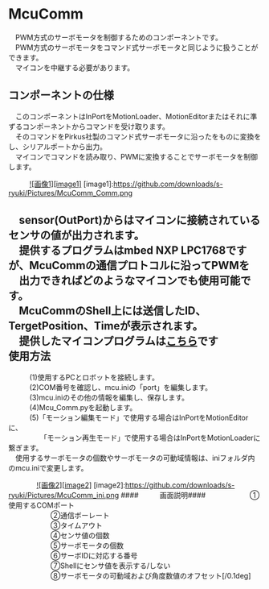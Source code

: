 McuComm
=======
　PWM方式のサーボモータを制御するためのコンポーネントです。  
　PWM方式のサーボモータをコマンド式サーボモータと同じように扱うことができます。  
　マイコンを中継する必要があります。  

コンポーネントの仕様
--------------------
　このコンポーネントはInPortをMotionLoader、MotionEditorまたはそれに準ずるコンポーネントからコマンドを受け取ります。  
　そのコマンドをPirkus社製のコマンド式サーボモータに沿ったをものに変換をし、シリアルポートから出力。  
　マイコンでコマンドを読み取り、PWMに変換することでサーボモータを制御します。  

　　　[![画像1][image1]](https://github.com/downloads/s-ryuki/Pictures/McuComm_Comm.png)
[image1]:https://github.com/downloads/s-ryuki/Pictures/McuComm_Comm.png

　sensor(OutPort)からはマイコンに接続されているセンサの値が出力されます。  
　提供するプログラムはmbed NXP LPC1768ですが、McuCommの通信プロトコルに沿ってPWMを  
　出力できればどのようなマイコンでも使用可能です。  
　McuCommのShell上には送信したID、TergetPosition、Timeが表示されます。  
　提供したマイコンプログラムは[こちら](http://mbed.org/users/matsu/code/mbed-for-McuComm/)です
　  
使用方法
--------
　　　(1)使用するPCとロボットを接続します。  
　　　(2)COM番号を確認し、mcu.iniの「port」を編集します。  
　　　(3)mcu.iniのその他の情報を編集し、保存します。  
　　　(4)Mcu_Comm.pyを起動します。  
　　　(5)「モーション編集モード」で使用する場合はInPortをMotionEditorに、  
　　　　　「モーション再生モード」で使用する場合はInPortをMotionLoaderに繋ぎます。
　  
　使用するサーボモータの個数やサーボモータの可動域情報は、iniフォルダ内のmcu.iniで変更します。  

　　　　[![画像2][image2]](https://github.com/downloads/s-ryuki/Pictures/McuComm_ini.png)
[image2]:https://github.com/downloads/s-ryuki/Pictures/McuComm_ini.png
####　　　画面説明####
　　　　　　①使用するCOMポート  
　　　　　　②通信ボーレート    
　　　　　　③タイムアウト  
　　　　　　④センサ値の個数  
　　　　　　⑤サーボモータの個数  
　　　　　　⑥サーボIDに対応する番号  
　　　　　　⑦Shellにセンサ値を表示する/しない  
　　　　　　⑧サーボモータの可動域および角度数値のオフセット[/0.1deg]

